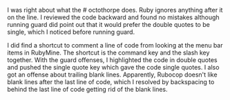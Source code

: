 I was right about what the # octothorpe does. Ruby ignores anything after it on the line.
I reviewed the code backward and found no mistakes although running guard did point out that it would prefer the double quotes to be single, which I noticed before running guard.

I did find a shortcut to comment a line of code from looking at the menu bar items in RubyMine. The shortcut is the command key and the slash key together.
With the guard offenses, I highlighted the code in double quotes and pushed the single quote key which gave the code single quotes. I also got an offense about trailing blank lines. 
Apparently, Rubocop doesn't like blank lines after the last line of code, which I resolved by backspacing to behind the last line of code getting rid of the blank lines.

